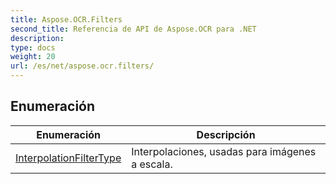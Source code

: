 ```yaml
---
title: Aspose.OCR.Filters
second_title: Referencia de API de Aspose.OCR para .NET
description: 
type: docs
weight: 20
url: /es/net/aspose.ocr.filters/
---
```



## Enumeración

| Enumeración | Descripción |
| --- | --- |
| [InterpolationFilterType](./interpolationfiltertype/) | Interpolaciones, usadas para imágenes a escala. |


